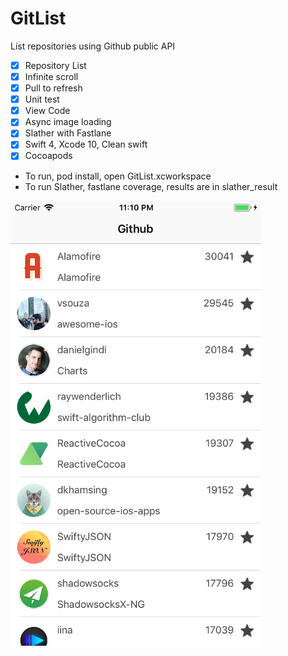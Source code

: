 # GitList
List repositories using Github public API

- [x] Repository List
- [x] Infinite scroll
- [x] Pull to refresh
- [x] Unit test
- [x] View Code
- [x] Async image loading
- [x] Slather with Fastlane
- [x] Swift 4, Xcode 10, Clean swift
- [x] Cocoapods

- To run, pod install, open GitList.xcworkspace
- To run Slather, fastlane coverage, results are in slather_result

<img width="400" src="https://raw.githubusercontent.com/gabrielvieira/GitList/master/print.png">
